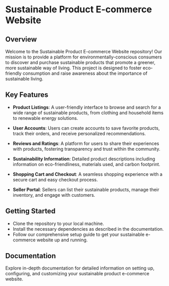 # Sustainable Product E-commerce Website

## Overview

Welcome to the Sustainable Product E-commerce Website repository! Our mission is to provide a platform for environmentally-conscious consumers to discover and purchase sustainable products that promote a greener, more sustainable way of living. This project is designed to foster eco-friendly consumption and raise awareness about the importance of sustainable living.

## Key Features

- **Product Listings**: A user-friendly interface to browse and search for a wide range of sustainable products, from clothing and household items to renewable energy solutions.

- **User Accounts**: Users can create accounts to save favorite products, track their orders, and receive personalized recommendations.

- **Reviews and Ratings**: A platform for users to share their experiences with products, fostering transparency and trust within the community.

- **Sustainability Information**: Detailed product descriptions including information on eco-friendliness, materials used, and carbon footprint.

- **Shopping Cart and Checkout**: A seamless shopping experience with a secure cart and easy checkout process.

- **Seller Portal**: Sellers can list their sustainable products, manage their inventory, and engage with customers.

## Getting Started

- Clone the repository to your local machine.
- Install the necessary dependencies as described in the documentation.
- Follow our comprehensive setup guide to get your sustainable e-commerce website up and running.

## Documentation

Explore  in-depth documentation for detailed information on setting up, configuring, and customizing your sustainable product e-commerce website.

